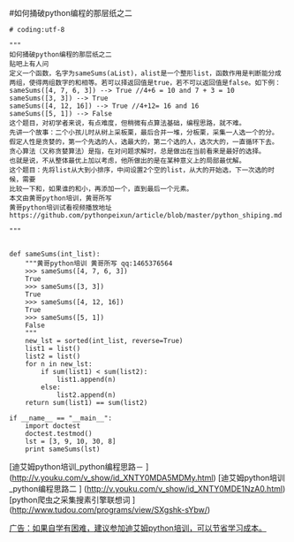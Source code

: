  #如何捅破python编程的那层纸之二
   
   
	# coding:utf-8

	"""
	如何捅破python编程的那层纸之二
	贴吧上有人问
	定义一个函数，名字为sameSums(aList)，alist是一个整形list，函数作用是判断能分成两组，使得两组数字的和相等。若可以择返回值是true，若不可以返回值是false。如下例：
	sameSums([4, 7, 6, 3]) --> True //4+6 = 10 and 7 + 3 = 10
	sameSums([3, 3]) --> True
	sameSums([4, 12, 16]) --> True //4+12= 16 and 16
	sameSums([5, 1]) --> False
	这个题目，对初学者来说，有点难度，但稍微有点算法基础，编程思路，就不难。
	先讲一个故事：二个小孩儿时从树上采板栗，最后合并一堆，分板栗，采集一人选一个的分。
	假定人性是贪婪的，第一个先选的人，选最大的，第二个选的人，选次大的，一直循环下去。
	贪心算法（又称贪婪算法）是指，在对问题求解时，总是做出在当前看来是最好的选择。
	也就是说，不从整体最优上加以考虑，他所做出的是在某种意义上的局部最优解。
	这个题目：先将list从大到小排序，中间设置2个空的list，从大的开始选，下一次选的时候，需要
	比较一下和，如果谁的和小，再添加一个，直到最后一个元素。
	本文由黄哥python培训，黄哥所写
	黄哥python培训试看视频播放地址
	https://github.com/pythonpeixun/article/blob/master/python_shiping.md

	"""


	def sameSums(int_list):
	    """黄哥python培训 黄哥所写 qq:1465376564
	    >>> sameSums([4, 7, 6, 3])
	    True
	    >>> sameSums([3, 3])
	    True
	    >>> sameSums([4, 12, 16])
	    True
	    >>> sameSums([5, 1])
	    False
	    """
	    new_lst = sorted(int_list, reverse=True)
	    list1 = list()
	    list2 = list()
	    for n in new_lst:
	        if sum(list1) < sum(list2):
	            list1.append(n)
	        else:
	            list2.append(n)
	    return sum(list1) == sum(list2)

	if __name__ == "__main__":
	    import doctest
	    doctest.testmod()
	    lst = [3, 9, 10, 30, 8]
	    print sameSums(lst)





[迪艾姆python培训_python编程思路－  ]
(http://v.youku.com/v_show/id_XNTY0MDA5MDMy.html)
[迪艾姆python培训_python编程思路二  ]
(http://v.youku.com/v_show/id_XNTY0MDE1NzA0.html)
[python爬虫之采集搜素引擎联想词 ] 
(http://www.tudou.com/programs/view/SXgshk-sYbw/)


[广告：如果自学有困难，建议参加迪艾姆python培训，可以节省学习成本。](https://github.com/pythonpeixun/article/blob/master/index.md)
